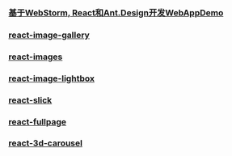 ### [基于WebStorm, React和Ant.Design开发WebAppDemo](http://blog.csdn.net/chenhaifeng2016/article/details/61196639)
### [react-image-gallery](https://github.com/xiaolin/react-image-gallery)
### [react-images](https://github.com/jossmac/react-images)
### [react-image-lightbox](https://github.com/fritz-c/react-image-lightbox)
### [react-slick](https://github.com/akiran/react-slick)
### [react-fullpage](https://github.com/subtirelumihail/react-fullpage)
### [react-3d-carousel](https://react.rocks/example/react-3d-carousel)
